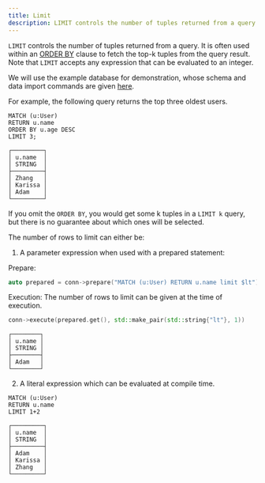 ```yaml
---
title: Limit
description: LIMIT controls the number of tuples returned from a query.
---
```


`LIMIT` controls the number of tuples returned from a query. It is often used within an [ORDER BY](/cypher/query-clauses/order-by)
clause to fetch the top-k tuples from the query result. Note that `LIMIT` accepts any expression that can be evaluated to an integer.

We will use the example database for demonstration, whose schema and data import commands are given [here](/cypher/query-clauses/example-database).

For example, the following query returns the top three oldest users.

```cypher
MATCH (u:User)
RETURN u.name
ORDER BY u.age DESC
LIMIT 3;
```
```
┌─────────┐
│ u.name  │
│ STRING  │
├─────────┤
│ Zhang   │
│ Karissa │
│ Adam    │
└─────────┘
```

If you omit the `ORDER BY`, you would get some k tuples in a `LIMIT k` query,
but there is no guarantee about which ones will be selected.


The number of rows to limit can either be:
1. A parameter expression when used with a prepared statement:

Prepare:
```c++
auto prepared = conn->prepare("MATCH (u:User) RETURN u.name limit $lt")
```
Execution:
The number of rows to limit can be given at the time of execution.
```c++
conn->execute(prepared.get(), std::make_pair(std::string{"lt"}, 1))
```
```
┌────────┐
│ u.name │
│ STRING │
├────────┤
│ Adam   │
└────────┘
```
2. A literal expression which can be evaluated at compile time.
```cypher
MATCH (u:User)
RETURN u.name
LIMIT 1+2
```

```
┌─────────┐
│ u.name  │
│ STRING  │
├─────────┤
│ Adam    │
│ Karissa │
│ Zhang   │
└─────────┘
```

